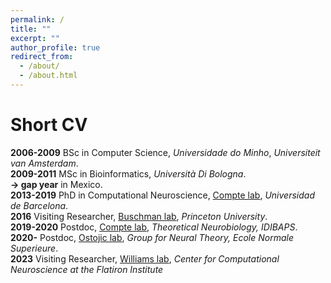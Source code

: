 ```yaml
---
permalink: /
title: ""
excerpt: ""
author_profile: true
redirect_from: 
  - /about/
  - /about.html
---
```

Short CV
======
**2006-2009** BSc in Computer Science, *Universidade do Minho*, *Universiteit van Amsterdam*.  
**2009-2011** MSc in Bioinformatics, *Università Di Bologna*.  
**&#8594; gap year** in Mexico.  
**2013-2019** PhD in Computational Neuroscience, [Compte lab](https://braincircuitsbehavior.org/people), *Universidad de Barcelona*.  
**2016** Visiting Researcher, [Buschman lab](https://www.timbuschman.com/), *Princeton University*.  
**2019-2020** Postdoc, [Compte lab](https://braincircuitsbehavior.org/people), *Theoretical Neurobiology, IDIBAPS*.  
**2020-** Postdoc, [Ostojic lab](https://lnc2.dec.ens.fr/en/member/655/srdjan-ostojic), *Group for Neural Theory, Ecole Normale Superieure*.  
**2023** Visiting Researcher, [Williams lab](http://neurostatslab.org/), *Center for Computational Neuroscience at the Flatiron Institute*

